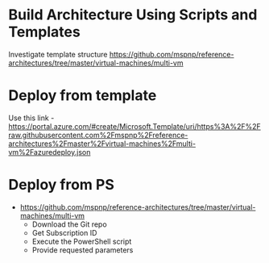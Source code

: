 # Build Architecture Using Scripts and Templates

Investigate template structure https://github.com/mspnp/reference-architectures/tree/master/virtual-machines/multi-vm


# Deploy from template
Use this link - https://portal.azure.com/#create/Microsoft.Template/uri/https%3A%2F%2Fraw.githubusercontent.com%2Fmspnp%2Freference-architectures%2Fmaster%2Fvirtual-machines%2Fmulti-vm%2Fazuredeploy.json 

# Deploy from PS
  - https://github.com/mspnp/reference-architectures/tree/master/virtual-machines/multi-vm
	- Download the Git repo
	- Get Subscription ID
	- Execute the PowerShell script
	- Provide requested parameters
